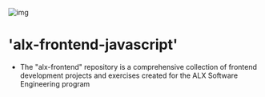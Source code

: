 ![img](https://assets.imaginablefutures.com/media/images/ALX_Logo.max-200x150.png)

# 'alx-frontend-javascript'


- The "alx-frontend" repository is a comprehensive collection of frontend development projects and exercises created for the ALX Software Engineering program
